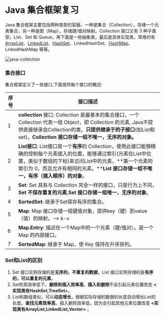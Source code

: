 #  Java 集合框架复习

Java 集合框架主要包括两种类型的容器，一种是集合（Collection），存储一个元素集合，另一种是图（Map），存储键/值对映射。Collection 接口又有 3 种子类型，List、Set 和 Queue，再下面是一些抽象类，最后是具体实现类，常用的有 [ArrayList](https://github.com/zycloud68/learningJava/blob/430c9891ff8e8935fa032ef4d8cc888124beb0c5/Collection/ArrayList.md)、[LinkedList](https://github.com/zycloud68/learningJava/blob/a0d851006b18fbc9dbd7f5c0883dfbac3d1122c4/Collection/Java%20LinkedList.md)、[HashSet](https://www.runoob.com/java/java-hashset.html)、LinkedHashSet、[HashMap](https://www.runoob.com/java/java-hashmap.html)、LinkedHashMap 等等。

![java-collection](https://github.com/zycloud68/learningJava/blob/45263091734cdb1587880eabc37287bf373453a6/Collection/Picture/java-collection.png)

###  集合接口

集合框架定义了一些接口,下面提供每个接口的概述:

| 序号 | 接口描述                                                     |
| ---- | ------------------------------------------------------------ |
| 1    | **collection** 接口:  Collection 是最基本的集合接口，一个 Collection 代表一组 Object，即 Collection 的元素, Java不提供直接继承自Collection的类，**只提供继承于的子接口**(如List和set)。**Collection 接口存储一组不唯一，无序的对象。** |
| 2    | **List接口**:  List接口是一个**有序**的 Collection，使用此接口能够精确的控制每个元素插入的位置，能够通过索引(元素在List中位置，类似于数组的下标)来访问List中的元素，**第一个元素的索引为 0，而且允许有相同的元素。****List 接口存储一组不唯一，有序（插入顺序）的对象**。 |
| 3    | **Set**:  Set 具有与 Collection 完全一样的接口，只是行为上不同，**Set 不保存重复的元素**,**Set 接口存储一组唯一，无序的对象**。 |
| 4    | **SortedSet**:  继承于Set保存有序的集合。                    |
| 5    | **Map**:  Map 接口存储一组键值对象，提供key（键）到value（值）的映射。--> k-v |
| 6    | **Map.Entry**: 描述在一个Map中的一个元素（键/值对）。是一个 Map 的内部接口。 |
| 7    | **SortedMap**:  继承于 Map，使 Key 保持在升序排列。          |

### Set和List的区别

1. Set 接口实例存储的是**无序的，不重复的数据**。List 接口实例存储的是**有序的，可以重复的元素**。
2. Set检索效率低下，**删除和插入效率高**，**插入和删除**不会引起元素位置改变 **<实现类有HashSet,TreeSet>**。
3. List和数组类似，可以**动态增长**，根据实际存储的数据的长度自动增长List的长度。**查找元素效率高**，插入删除效率低，因为会引起其他元素位置改变 **<实现类有ArrayList,LinkedList,Vector>** 。


